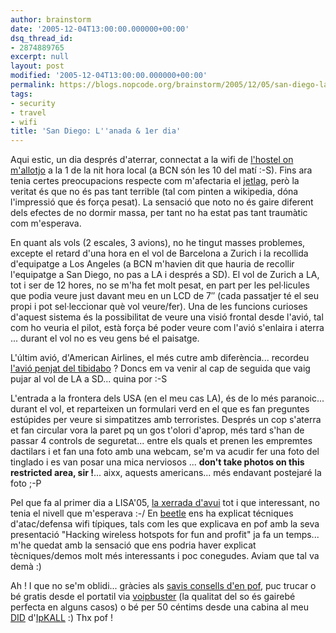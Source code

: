 ```yaml
---
author: brainstorm
date: '2005-12-04T13:00:00.000000+00:00'
dsq_thread_id:
- 2874889765
excerpt: null
layout: post
modified: '2005-12-04T13:00:00.000000+00:00'
permalink: https://blogs.nopcode.org/brainstorm/2005/12/05/san-diego-lanada-1er-dia/
tags:
- security
- travel
- wifi
title: 'San Diego: L''anada & 1er dia'
---
```


Aqui estic, un dia després d'aterrar, connectat a la wifi de [l'hostel on m'allotjo][1] a la 1 de la nit hora local (a BCN són les 10 del matí :-S). Fins ara tenia certes preocupacions respecte com m'afectaria el [jetlag][2], però la veritat és que no és pas tant terrible (tal com pinten a wikipedia, dóna l'impressió que és força pesat). La sensació que noto no és gaire diferent dels efectes de no dormir massa, per tant no ha estat pas tant traumàtic com m'esperava.

En quant als vols (2 escales, 3 avions), no he tingut masses problemes, excepte el retard d'una hora en el vol de Barcelona a Zurich i la recollida d'equipatge a Los Angeles (a BCN m'havien dit que hauria de recollir l'equipatge a San Diego, no pas a LA i després a SD). El vol de Zurich a LA, tot i ser de 12 hores, no se m'ha fet molt pesat, en part per les pel·licules que podia veure just davant meu en un LCD de 7&#8243; (cada passatjer té el seu propi i pot sel·leccionar què vol veure/fer). Una de les funcions curioses d'aquest sistema és la possibilitat de veure una visió frontal desde l'avió, tal com ho veuria el pilot, està força bé poder veure com l'avió s'enlaira i aterra ... durant el vol no es veu gens bé el paisatge.

L'últim avió, d'American Airlines, el més cutre amb diferència... recordeu [l'avió penjat del tibidabo][3] ? Doncs em va venir al cap de seguida que vaig pujar al vol de LA a SD... quina por :-S

<!--more-->

L'entrada a la frontera dels USA (en el meu cas LA), és de lo més paranoic... durant el vol, et reparteixen un formulari verd en el que es fan preguntes estúpides per veure si simpatitzes amb terroristes. Després un cop s'aterra et fan circular vora la paret pq un gos t'olori d'aprop, més tard s'han de passar 4 controls de seguretat... entre els quals et prenen les empremtes dactilars i et fan una foto amb una webcam, se'm va acudir fer una foto del tinglado i es van posar una mica nerviosos ... **don't take photos on this restricted area, sir !**... aixx, aquests americans... més endavant postejaré la foto ;-P

Pel que fa al primer dia a LISA'05, [la xerrada d'avui][4] tot i que interessant, no tenia el nivell que m'esperava :-/ En [beetle][5] ens ha explicat técniques d'atac/defensa wifi típiques, tals com les que explicava en pof amb la seva presentació "Hacking wireless hotspots for fun and profit" ja fa un temps... m'he quedat amb la sensació que ens podria haver explicat tècniques/demos molt més interessants i poc conegudes. Aviam que tal va demà :) 

Ah ! I que no se'm oblidi... gràcies als [savis consells d'en pof][6], puc trucar o bé gratis desde el portatil via [voipbuster][7] (la qualitat del so és gairebé perfecta en alguns casos) o bé per 50 céntims desde una cabina al meu [DID][8] d'[IpKALL][9] :) Thx pof !

 [1]: http://www.hostels.com/en/availability.php/HostelNumber.823
 [2]: http://en.wikipedia.org/wiki/Jetlag
 [3]: http://www.ratscoasters.co.uk/Stills/Spain%20Trip%202003/Tibidabo/imagepages/image25.htm
 [4]: http://www.usenix.org/events/lisa05/training/tutonefile.html#s6
 [5]: http://shmoo.com/members.html
 [6]: http://pof.eslack.org/blog/2005/09/14/asterisk-dialplan-pas-a-pas/
 [7]: http://www.voipbuster.com
 [8]: http://www.voip-info.org/wiki-DID
 [9]: http://www.ipkall.com